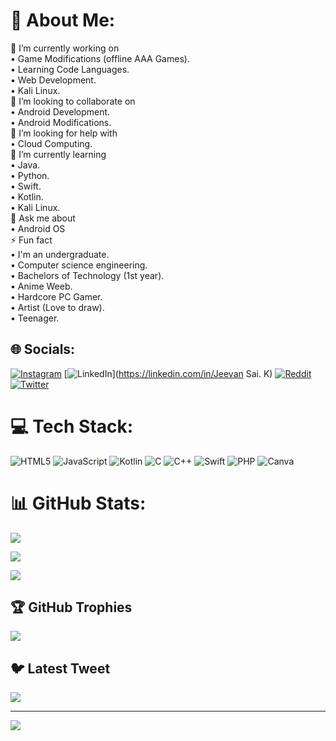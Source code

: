 
# 💫 About Me:

🔭 I’m currently working on<br>• Game Modifications (offline AAA Games).<br>• Learning Code Languages. <br>• Web Development. <br>• Kali Linux. <br>👯 I’m looking to collaborate on<br>• Android Development. <br>• Android Modifications. <br>🤝 I’m looking for help with<br>• Cloud Computing. <br>🌱 I’m currently learning<br>• Java. <br>• Python. <br>• Swift. <br>• Kotlin.<br>• Kali Linux.<br>💬 Ask me about<br>• Android OS<br>⚡ Fun fact<br>• I'm an undergraduate. <br>• Computer science engineering. <br>• Bachelors of Technology (1st year).<br>• Anime Weeb. <br>• Hardcore PC Gamer.<br>• Artist (Love to draw).<br>• Teenager. 

## 🌐 Socials:

[![Instagram](https://img.shields.io/badge/Instagram-%23E4405F.svg?logo=Instagram&logoColor=white)](https://instagram.com/@jeevansai.k_) [![LinkedIn](https://img.shields.io/badge/LinkedIn-%230077B5.svg?logo=linkedin&logoColor=white)](https://linkedin.com/in/Jeevan Sai. K) [![Reddit](https://img.shields.io/badge/Reddit-%23FF4500.svg?logo=Reddit&logoColor=white)](https://reddit.com/user/u/Jeevansaik__) [![Twitter](https://img.shields.io/badge/Twitter-%231DA1F2.svg?logo=Twitter&logoColor=white)](https://twitter.com/@jeevansai_k) 

# 💻 Tech Stack:

![HTML5](https://img.shields.io/badge/html5-%23E34F26.svg?style=for-the-badge&logo=html5&logoColor=white) ![JavaScript](https://img.shields.io/badge/javascript-%23323330.svg?style=for-the-badge&logo=javascript&logoColor=%23F7DF1E) ![Kotlin](https://img.shields.io/badge/kotlin-%230095D5.svg?style=for-the-badge&logo=kotlin&logoColor=white) ![C](https://img.shields.io/badge/c-%2300599C.svg?style=for-the-badge&logo=c&logoColor=white) ![C++](https://img.shields.io/badge/c++-%2300599C.svg?style=for-the-badge&logo=c%2B%2B&logoColor=white) ![Swift](https://img.shields.io/badge/swift-F54A2A?style=for-the-badge&logo=swift&logoColor=white) ![PHP](https://img.shields.io/badge/php-%23777BB4.svg?style=for-the-badge&logo=php&logoColor=white) ![Canva](https://img.shields.io/badge/Canva-%2300C4CC.svg?style=for-the-badge&logo=Canva&logoColor=white)

# 📊 GitHub Stats:

![](https://github-readme-stats.vercel.app/api?username=SAI-HACK&theme=dark&hide_border=false&include_all_commits=true&count_private=false)<br/>

![](https://github-readme-streak-stats.herokuapp.com/?user=SAI-HACK&theme=dark&hide_border=false)<br/>

![](https://github-readme-stats.vercel.app/api/top-langs/?username=SAI-HACK&theme=dark&hide_border=false&include_all_commits=true&count_private=false&layout=compact)

## 🏆 GitHub Trophies

![](https://github-profile-trophy.vercel.app/?username=SAI-HACK&theme=gitdimmed&no-frame=false&no-bg=true&margin-w=4)

## 🐦 Latest Tweet

[![](https://gtce.itsvg.in/api?username=@jeevansai_k)](https://github.com/VishwaGauravIn/github-twitter-card-embed)

---

[![](https://visitcount.itsvg.in/api?id=SAI-HACK&icon=8&color=0)](https://visitcount.itsvg.in)

<!-- Proudly created with GPRM ( https://gprm.itsvg.in ) -->














